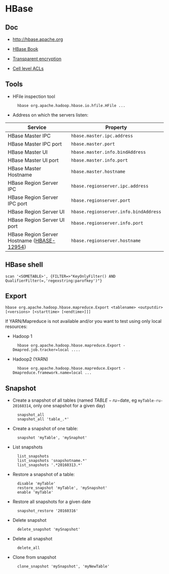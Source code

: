 # HBase

## Doc

* http://hbase.apache.org

* [HBase Book](http://hbase.apache.org/book.html)
* [Transparent encryption](http://hbase.apache.org/book.html#hbase.encryption.server)
* [Cell level ACLs](http://hbase.apache.org/book.html#hbase.accesscontrol.configuration)

## Tools

* HFile inspection tool

        hbase org.apache.hadoop.hbase.io.hfile.HFile ...

* Address on which the servers listen:

Service | Property
------- | ---------
HBase Master IPC | `hbase.master.ipc.address`
HBase Master IPC port | `hbase.master.port`
HBase Master UI |	`hbase.master.info.bindAddress`
HBase Master UI port | `hbase.master.info.port`
HBase Master Hostname |	`hbase.master.hostname`
HBase Region Server IPC | `hbase.regionserver.ipc.address`
HBase Region Server IPC port| `hbase.regionserver.port`
HBase Region Server UI | `hbase.regionserver.info.bindAddress`
HBase Region Server UI port | `hbase.regionserver.info.port`
HBase Region Server Hostname ([HBASE-12954]) | `hbase.regionserver.hostname`

[HBASE-12954]: https://issues.apache.org/jira/browse/HBASE-12954
       
## HBase shell

    scan '<SOMETABLE>', {FILTER=>"KeyOnlyFilter() AND QualifierFilter(=,'regexstring:parofkey')"} 

## Export

    hbase org.apache.hadoop.hbase.mapreduce.Export <tablename> <outputdir> [<versions> [<starttime> [<endtime>]]]
    
If YARN/Mapreduce is not available and/or you want to test using only local resources:

* Hadoop 1

        hbase org.apache.hadoop.hbase.mapreduce.Export -Dmapred.job.tracker=local ....
        
* Hadoop2 (YARN)

        hbase org.apache.hadoop.hbase.mapreduce.Export -Dmapreduce.framework.name=local ...
        
## Snapshot

* Create a snapshot of all tables (named $TABLE-ru-$date, eg `myTable-ru-20160314`, only one snapshot for a given day)

        snapshot_all
        snapshot_all 'table_.*'
    
* Create a snapshot of one table:

        snapshot 'myTable', 'mySnaphot'
        
* List snapshots

        list_snapshots
        list_snapshots 'snapshotname.*'
        list_snapshots '.*20160313.*'

* Restore a snapshot of a table:

        disable 'myTable'
        restore_snapshot 'myTable', 'mySnapshot'
        enable 'myTable'

* Restore all snapshots for a given date

        snapshot_restore '20160316'
       
* Delete snapshot

        delete_snapshot 'mySnapshot'

* Delete all snapshot

        delete_all

* Clone from snapshot

        clone_snapshot 'mySnapshot', 'myNewTable'
   
 
    
    
    
